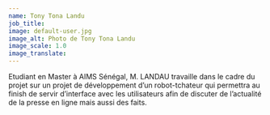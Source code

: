 ```yaml
---
name: Tony Tona Landu
job_title:
image: default-user.jpg
image_alt: Photo de Tony Tona Landu
image_scale: 1.0
image_translate:
---
```


Etudiant en Master à AIMS Sénégal, M. LANDAU travaille dans le cadre du projet sur un projet de développement d’un robot-tchateur qui permettra au finish de servir d’interface avec les utilisateurs afin de discuter de l’actualité de la presse en ligne mais aussi des faits.
